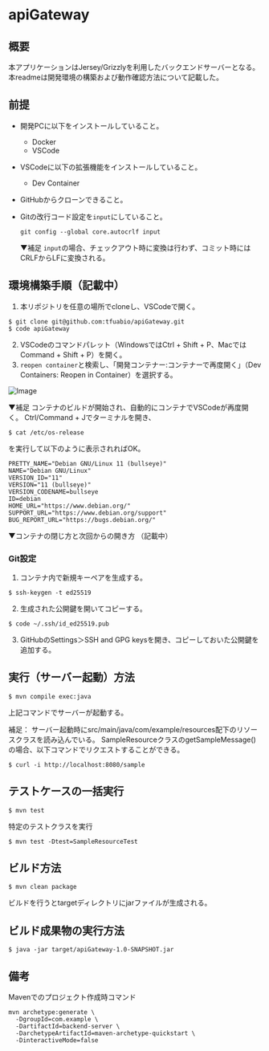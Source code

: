 # apiGateway

## 概要
本アプリケーションはJersey/Grizzlyを利用したバックエンドサーバーとなる。
本readmeは開発環境の構築および動作確認方法について記載した。

## 前提
- 開発PCに以下をインストールしていること。
  - Docker
  - VSCode
- VSCodeに以下の拡張機能をインストールしていること。
  - Dev Container
- GitHubからクローンできること。
- Gitの改行コード設定を`input`にしていること。
  ```
  git config --global core.autocrlf input
  ```

  ▼補足
  `input`の場合、チェックアウト時に変換は行わず、コミット時にはCRLFからLFに変換される。


## 環境構築手順（記載中）
1. 本リポジトリを任意の場所でcloneし、VSCodeで開く。
```
$ git clone git@github.com:tfuabio/apiGateway.git
$ code apiGateway
```
2. VSCodeのコマンドパレット（WindowsではCtrl + Shift + P、MacではCommand + Shift + P）を開く。
3. `reopen container`と検索し、「開発コンテナー:コンテナーで再度開く」（Dev Containers: Reopen in Container）を選択する。

![Image](https://github.com/user-attachments/assets/a24ee3b8-6855-47e4-93a9-dd4663d5f927)

▼補足
コンテナのビルドが開始され、自動的にコンテナでVSCodeが再度開く。
Ctrl/Command + Jでターミナルを開き、
```
$ cat /etc/os-release
```
を実行して以下のように表示されればOK。
```
PRETTY_NAME="Debian GNU/Linux 11 (bullseye)"
NAME="Debian GNU/Linux"
VERSION_ID="11"
VERSION="11 (bullseye)"
VERSION_CODENAME=bullseye
ID=debian
HOME_URL="https://www.debian.org/"
SUPPORT_URL="https://www.debian.org/support"
BUG_REPORT_URL="https://bugs.debian.org/"
```

▼コンテナの閉じ方と次回からの開き方
（記載中）

### Git設定
1. コンテナ内で新規キーペアを生成する。
```
$ ssh-keygen -t ed25519
```

2. 生成された公開鍵を開いてコピーする。
```
$ code ~/.ssh/id_ed25519.pub
```

3. GitHubのSettings＞SSH and GPG keysを開き、コピーしておいた公開鍵を追加する。

## 実行（サーバー起動）方法
```
$ mvn compile exec:java
```
上記コマンドでサーバーが起動する。

補足：
サーバー起動時にsrc/main/java/com/example/resources配下のリソースクラスを読み込んでいる。
SampleResourceクラスのgetSampleMessage()の場合、以下コマンドでリクエストすることができる。
```
$ curl -i http://localhost:8080/sample
```

## テストケースの一括実行
```
$ mvn test
```

特定のテストクラスを実行
```
$ mvn test -Dtest=SampleResourceTest
```

## ビルド方法
```
$ mvn clean package
```
ビルドを行うとtargetディレクトリにjarファイルが生成される。

## ビルド成果物の実行方法
```
$ java -jar target/apiGateway-1.0-SNAPSHOT.jar
```

## 備考
Mavenでのプロジェクト作成時コマンド

```
mvn archetype:generate \
  -DgroupId=com.example \
  -DartifactId=backend-server \
  -DarchetypeArtifactId=maven-archetype-quickstart \
  -DinteractiveMode=false
```
